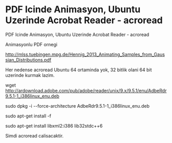 # PDF Icinde Animasyon, Ubuntu Uzerinde Acrobat Reader - acroread


PDF Icinde Animasyon, Ubuntu Uzerinde Acrobat Reader - acroread




Animasyonlu PDF ornegi

http://mlss.tuebingen.mpg.de/Hennig_2013_Animating_Samples_from_Gaussian_Distributions.pdf 

Her nedense acroread Ubuntu 64 ortaminda yok, 32 bitlik olani 64 bit uzerinde kurmak lazim.

wget http://ardownload.adobe.com/pub/adobe/reader/unix/9.x/9.5.1/enu/AdbeRdr9.5.1-1_i386linux_enu.deb

sudo dpkg -i --force-architecture AdbeRdr9.5.1-1_i386linux_enu.deb 

sudo apt-get install -f 

sudo apt-get install libxml2:i386 lib32stdc++6

Simdi acroread calisacaktir.






